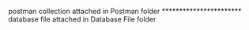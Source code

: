 postman collection attached in Postman folder ***********************
database file attached in Database File folder
